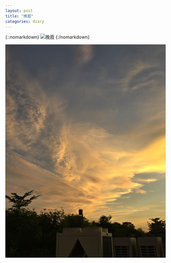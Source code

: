 ```yaml
---
layout: post
title: "晚霞"
categories: diary
---
```


{::nomarkdown}
<img src="http://pw5xikygy.bkt.clouddn.com/sunset.jpg" alt="晚霞" width="800"/>
{:/nomarkdown}

![sunset](/images/20240724_191614.jpg "sunset")
